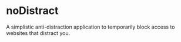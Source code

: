 # noDistract
A simplistic anti-distraction application to temporarily block access to websites that distract you.
